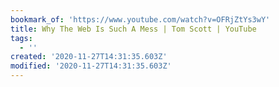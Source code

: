 ```yaml
---
bookmark_of: 'https://www.youtube.com/watch?v=OFRjZtYs3wY'
title: Why The Web Is Such A Mess | Tom Scott | YouTube
tags:
  - ''
created: '2020-11-27T14:31:35.603Z'
modified: '2020-11-27T14:31:35.603Z'
---
```

          
        
